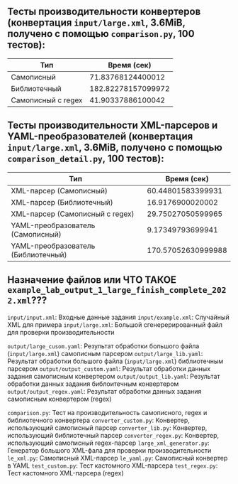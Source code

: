 ## Тесты производительности конвертеров (конвертация `input/large.xml`, 3.6MiB, получено с помощью `comparison.py`, 100 тестов):
| Тип                               | Время (сек)        |
|-----------------------------------|--------------------|
| Самописный                        | 71.83768124400012  |
| Библиотечный                      | 182.82278157099972 |
| Самописный с regex                | 41.90337886100042  |


## Тесты производительности XML-парсеров и YAML-преобразователей (конвертация `input/large.xml`, 3.6MiB, получено с помощью `comparison_detail.py`, 100 тестов):
| Тип                                            | Время (сек)        |
|------------------------------------------------|--------------------|
| XML-парсер (Самописный)                        | 60.44801583399931  |
| XML-парсер (Библиотечный)                      | 16.9176900020002   |
| XML-парсер (Самописный с regex)                | 29.75027050599965  |
| YAML-преобразователь (Самописный)              | 9.17349793699941   |
| YAML-преобразователь (Библиотечный)            | 170.57052630999988 |


## Назначение файлов или ЧТО ТАКОЕ `example_lab_output_1_large_finish_complete_2022.xml`???

`input/input.xml`: Входные данные задания
`input/example.xml`: Случайный XML для примера
`input/large.xml`: Большой сгенерерированный файл для проверки производительности

`output/large_cusom.yaml`: Результат обработки большого файла (`input/large.xml`) самописным парсером
`output/large_lib.yaml`: Результат обработки большого файла (`input/large.xml`) библиотечным парсером
`output/output_custom.yaml`: Результат обработки данных задания самописным конвертером
`output/output_lib.yaml`: Результат обработки данных задания библоитечным конвертером
`output/output_regex.yaml`: Результат обработки данных задания самописным конвертером (regex)

`comparison.py`: Тест на производительность самописного, regex и библиотечного конвертера
`converter_custom.py`: Конвертер, использующий самописный парсер
`converter_lib.py`: Конвертер, использующий библиотечный парсер
`converter_regex.py`: Конвертер, использующий самописный regex-парсер
`large_xml_generator.py`: Генератор большого XML-фала для проверки производительности
`le_xml.py`: Самописный XML-парсер
`le_yaml.py`: Самописный конвертер в YAML
`test_custom.py`: Тест кастомного XML-парсера
`test_regex.py`: Тест кастомного XML-парсера (regex)

